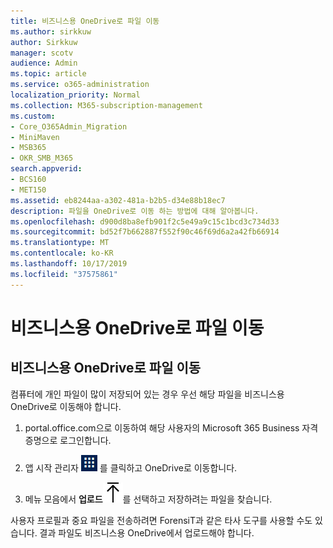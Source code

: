 ```yaml
---
title: 비즈니스용 OneDrive로 파일 이동
ms.author: sirkkuw
author: Sirkkuw
manager: scotv
audience: Admin
ms.topic: article
ms.service: o365-administration
localization_priority: Normal
ms.collection: M365-subscription-management
ms.custom:
- Core_O365Admin_Migration
- MiniMaven
- MSB365
- OKR_SMB_M365
search.appverid:
- BCS160
- MET150
ms.assetid: eb8244aa-a302-481a-b2b5-d34e88b18ec7
description: 파일을 OneDrive로 이동 하는 방법에 대해 알아봅니다.
ms.openlocfilehash: d900d8ba8efb901f2c5e49a9c15c1bcd3c734d33
ms.sourcegitcommit: bd52f7b662887f552f90c46f69d6a2a42fb66914
ms.translationtype: MT
ms.contentlocale: ko-KR
ms.lasthandoff: 10/17/2019
ms.locfileid: "37575861"
---
```

# <a name="move-files-to-onedrive-for-business"></a>비즈니스용 OneDrive로 파일 이동

## <a name="move-files-to-onedrive-for-business"></a>비즈니스용 OneDrive로 파일 이동

컴퓨터에 개인 파일이 많이 저장되어 있는 경우 우선 해당 파일을 비즈니스용 OneDrive로 이동해야 합니다.
  
1. portal.office.com으로 이동하여 해당 사용자의 Microsoft 365 Business 자격 증명으로 로그인합니다.
    
2. 앱 시작 관리자 ![The app launcher icon in Office 365](media/7502f4ec-3c9a-435d-a7b4-b9cda85189a7.png) 를 클릭하고 OneDrive로 이동합니다. 
    
3. 메뉴 모음에서 **업로드**![Upload](media/d9b963b8-10af-42e2-953d-360301b83d3c.png)를 선택하고 저장하려는 파일을 찾습니다. 
    
사용자 프로필과 중요 파일을 전송하려면 ForensiT과 같은 타사 도구를 사용할 수도 있습니다. 결과 파일도 비즈니스용 OneDrive에서 업로드해야 합니다.
  
